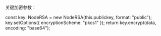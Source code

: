 关键加密参数：

const key: NodeRSA = new NodeRSA(this.publickey, format: "public");
key.setOptions({ encryptionScheme: "pkcs1" });
return key.encrypt(data,
encoding: "base64");


